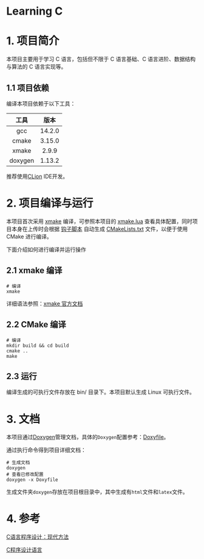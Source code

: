 # Learning C

# 1. 项目简介

本项目主要用于学习 C 语言，包括但不限于 C 语言基础、C 语言进阶、数据结构与算法的 C 语言实现等。

## 1.1 项目依赖

编译本项目依赖于以下工具：

|   工具    |   版本   | 
|:-------:|:------:| 
|   gcc   | 14.2.0 | 
|  cmake  | 3.15.0 |
|  xmake  | 2.9.9  |
| doxygen | 1.13.2 |

推荐使用[CLion](https://www.jetbrains.com/clion/) IDE开发。

# 2. 项目编译与运行

本项目首次采用 [xmake](https://xmake.io/#/) 编译，可参照本项目的 [xmake.lua](./xmake.lua)
查看具体配置，同时项目本身在上传时会根据 [钩子脚本](https://gist.github.com/Free-Aaron-Li/8e3657413b1dae407bf60a7e7580e96d)
自动生成 [CMakeLists.txt](./CMakeLists.txt) 文件，以便于使用 CMake 进行编译。

下面介绍如何进行编译并运行操作

## 2.1 xmake 编译

```shell
# 编译
xmake
```

详细语法参照：[xmake 官方文档](https://xmake.io/#/zh-cn/)

## 2.2 CMake 编译

```shell
# 编译
mkdir build && cd build
cmake ..
make
```

## 2.3 运行

编译生成的可执行文件存放在 bin/ 目录下。本项目默认生成 Linux 可执行文件。

# 3. 文档

本项目通过[Doxygen](https://www.doxygen.nl/)管理文档，具体的`Doxygen`配置参考：[Doxyfile](Doxyfile)。

通过执行命令得到项目详细文档：

```shell
# 生成文档
doxygen
# 查看已修改配置
doxygen -x Doxyfile
```

生成文件夹`doxygen`存放在项目根目录中，其中生成有`html`文件和`latex`文件。

# 4. 参考

[C语言程序设计：现代方法](https://book.douban.com/subject/35503091/)

[C程序设计语言](https://book.douban.com/subject/1139336/)
